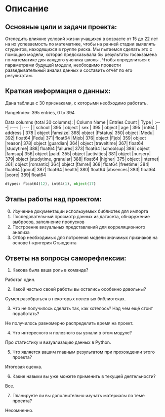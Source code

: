 # Описание
## Основные цели и задачи проекта: 
Отследить влияние условий жизни учащихся в возрасте от 15 до 22 лет на их успеваемость по математике, чтобы на ранней стадии выявлять студентов, находящихся в группе риска.
Мы пытаемся сделать это с помощью модели, которая предсказывала бы результаты госэкзамена по математике для каждого ученика школы . 
Чтобы определиться с параметрами будущей модели, необходимо провести разведывательный анализ данных и составить отчёт по его результатам.

## Краткая информация о данных:
Дана таблица с 30 признаками, с которыми необходимо работать.

RangeIndex: 395 entries, 0 to 394

Data columns (total 30 columns):
| Column Name | Entries Count | Type
| :---| :---: | :--- |
| school |                 395 | object
| sex |                    395 | object
| age |                    395 |  int64
| address |                378 |  object
|famsize|                368|  object
|Pstatus|                350|  object
|Medu|                   392|  float64
|Fedu|                   371|  float64
|Mjob|                   376|  object
|Fjob|                   359|  object
|reason|                 378|  object
|guardian|               364|  object
|traveltime|             367|  float64
|studytime|              388|  float64
|failures|               373|  float64
|schoolsup|              386|  object
|famsup|                 356| object
|paid|                   355|  object
|activities|             381|  object
|nursery|                379|  object
|studytime, granular|    388|  float64
|higher|                 375|  object
|internet|               361| object
|romantic|               364|  object
|famrel|                 368|  float64
|freetime|               384|  float64
|goout|                  387|  float64
|health|                 380|  float64
|absences|               383|  float64
|score|                  389|  float64
```python
dtypes: float64(12), int64(1), object(17)
```
## Этапы работы над проектом:
0. Изучение документации используемых библиотек для импорта
1. Последовательный просмотр данных из датасета, обнаружение выбросов, заполнение пропусков
2. Построение визуальных представлений для корреляционного анализа
3. Отбор необходимых для потроения модели значимых признаков на основе t-критерия Стьюдента

## Ответы на вопросы саморефлексии:

1. Какова была ваша роль в команде?

Работал один.

2. Какой частью своей работы вы остались особенно довольны?

Сумел разобраться в некоторых полезных библиотеках.

3. Что не получилось сделать так, как хотелось? Над чем ещё стоит поработать?

Не получилось равномерно распределить время на проект.

4. Что интересного и полезного вы узнали в этом модуле?

Про статистику и визуализацию данных в Python.

5. Что является вашим главным результатом при прохождении этого проекта?

Итоговая оценка.

6. Какие навыки вы уже можете применить в текущей деятельности?

Все.

7. Планируете ли вы дополнительно изучать материалы по теме проекта?

Несомненно.

